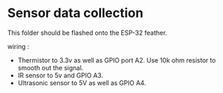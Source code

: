 # Sensor data collection

This folder should be flashed onto the ESP-32 feather.    

wiring :    
- Thermistor to 3.3v as well as GPIO port A2. Use 10k ohm resistor to smooth out the signal.
- IR sensor to 5v and GPIO A3.
- Ultrasonic sensor to 5V as well as GPIO A4. 





